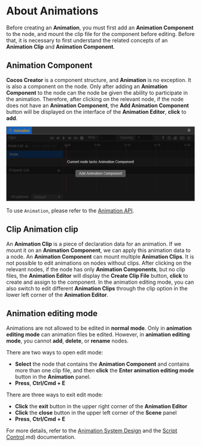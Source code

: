# About Animations

Before creating an __Animation__, you must first add an __Animation Component__ to the node, and mount the clip file for the component before editing. Before that, it is necessary to first understand the related concepts of an __Animation Clip__ and __Animation Component__.

## Animation Component

__Cocos Creator__ is a component structure, and __Animation__ is no exception. It is also a component on the node. Only after adding an __Animation Component__ to the node can the node be given the ability to participate in the animation. Therefore, after clicking on the relevant node, if the node does not have an __Animation Component__, the **Add Animation Component** button will be displayed on the interface of the __Animation Editor__, __click__ to __add__.

![](./animation/add-component.png)

To use `Animation`, please refer to the [Animation API](https://docs.cocos.com/creator3d/api/en/classes/animation.animation-1.html).

## Clip Animation clip

An __Animation Clip__ is a piece of declaration data for an animation. If we mount it on an __Animation Component__, we can apply this animation data to a node. An __Animation Component__ can mount multiple __Animation Clips__. It is not possible to edit animations on nodes without clips. After clicking on the relevant nodes, if the node has only __Animation Components__, but no clip files, the __Animation Editor__ will display the **Create Clip File** button, __click__ to create and assign to the component. In the animation editing mode, you can also switch to edit different __Animation Clips__ through the clip option in the lower left corner of the __Animation Editor__.

## Animation editing mode

Animations are not allowed to be edited in __normal mode__. Only in __animation editing mode__ can animation files be edited. However, in __animation editing mode__, you cannot **add**, **delete**, or **rename** nodes.

There are two ways to open edit mode:

- __Select__ the node that contains the __Animation Component__ and contains more than one clip file, and then __click__ the **Enter animation editing mode** button in the __Animation__ panel.
- __Press__, **Ctrl/Cmd + E**

There are three ways to exit edit mode:

- __Click__ the __exit__ button in the upper right corner of the __Animation Editor__
- __Click__ the __close__ button in the upper left corner of the __Scene__ panel
- __Press__, **Ctrl/Cmd + E**

For more details, refer to the [Animation System Design](./../../engine/animation/index.md) and the [Script Control](./../../engine/animation/animation-componentofAnimation).md) documentation.
